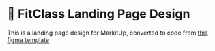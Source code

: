 # 🎨 FitClass Landing Page Design

This is a landing page design for MarkitUp, converted to code from [this figma template](https://dopeui.co/)
